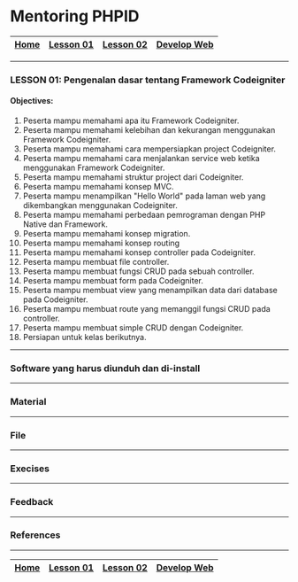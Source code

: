 # Mentoring PHPID

| [Home][0] | [Lesson 01][1] | [Lesson 02][2] | [Develop Web][3] |
|:---------:|:--------------:|:--------------:|:----------------:|

---

### LESSON 01: Pengenalan dasar tentang Framework Codeigniter

#### Objectives:
1. Peserta mampu memahami apa itu Framework Codeigniter.
2. Peserta mampu memahami kelebihan dan kekurangan menggunakan Framework Codeigniter.
3. Peserta mampu memahami cara mempersiapkan project Codeigniter.
4. Peserta mampu memahami cara menjalankan service web ketika menggunakan Framework Codeigniter.
5. Peserta mampu memahami struktur project dari Codeigniter.
6. Peserta mampu memahami konsep MVC.
7. Peserta mampu menampilkan "Hello World" pada laman web yang dikembangkan menggunakan Codeigniter.
8. Peserta mampu memahami perbedaan pemrograman dengan PHP Native dan Framework.
9. Peserta mampu memahami konsep migration.
10. Peserta mampu memahami konsep routing
11. Peserta mampu memahami konsep controller pada Codeigniter.
12. Peserta mampu membuat file controller.
13. Peserta mampu membuat fungsi CRUD pada sebuah controller.
14. Peserta mampu membuat form pada Codeigniter.
15. Peserta mampu membuat view yang menampilkan data dari database pada Codeigniter.
16. Peserta mampu membuat route yang memanggil fungsi CRUD pada controller.
17. Peserta mampu membuat simple CRUD dengan Codeigniter.
18. Persiapan untuk kelas berikutnya.

----

### Software yang harus diunduh dan di-install
  <!-- * [Sublime](https://www.sublimetext.com/3)
  * [Google Chrome](https://support.google.com/chrome/answer/95346?co=GENIE.Platform%3DDesktop&hl=id) -->

---

### Material


---

### File
<!-- * Slide materi [LESSON 01: Pengenalan dasar tentang framework CI] -->

---

### Execises
<!--  -->

---

### Feedback
<!-- 1. Apa yang menjadi bottleneck dari **lesson 01** ini?
2. Apa yang sebaiknya ditambah dan ditiadakan dari materi **lesson 01** ini? -->

---

### References
<!--  -->

---

| [Home][0] | [Lesson 01][1] | [Lesson 02][2] | [Develop Web][3] |
|:---------:|:--------------:|:--------------:|:----------------:|

[0]: README.md "Home"
[1]: lesson-01.md "Pengenalan dasar tentang Framework CI"
[2]: lesson-02.md "Pengenalan Installasi Proyek E-Commerce dengan memakai Framework Codeigniter"
[3]: lesson-03.md "Develop Web: Web E-commerce"
